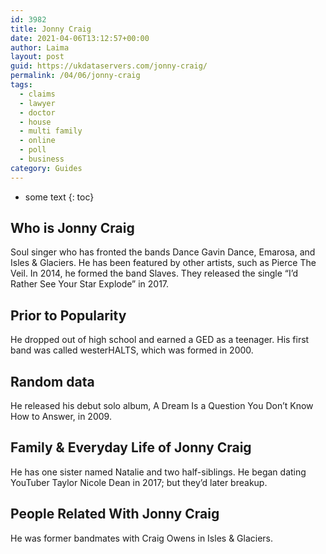 ```yaml
---
id: 3982
title: Jonny Craig
date: 2021-04-06T13:12:57+00:00
author: Laima
layout: post
guid: https://ukdataservers.com/jonny-craig/
permalink: /04/06/jonny-craig
tags:
  - claims
  - lawyer
  - doctor
  - house
  - multi family
  - online
  - poll
  - business
category: Guides
---
```


* some text
{: toc}


## Who is Jonny Craig
                  
                  
                  
Soul singer who has fronted the bands Dance Gavin Dance, Emarosa, and Isles & Glaciers. He has been featured by other artists, such as Pierce The Veil. In 2014, he formed the band Slaves. They released the single &#8220;I&#8217;d Rather See Your Star Explode&#8221; in 2017. 
                  
              
            
              
            
                
                
                
## Prior to Popularity
                  
                  
                  
He dropped out of high school and earned a GED as a teenager. His first band was called westerHALTS, which was formed in 2000.
                  
              
            
              
            
                
                
                
## Random data
                  
                  
                  
He released his debut solo album, A Dream Is a Question You Don&#8217;t Know How to Answer, in 2009.
                  
              
            
              
            
                
                
                
## Family & Everyday Life of Jonny Craig
                  
                  
                  
He has one sister named Natalie and two half-siblings. He began dating YouTuber Taylor Nicole Dean in 2017; but they&#8217;d later breakup.
                  
              
            
              
            
                
                
                
## People Related With Jonny Craig
                  
                  
                  
He was former bandmates with Craig Owens in Isles & Glaciers.
                  
              
            
              
            
                
              
            
              
              
            
            
              
            
          
          
          